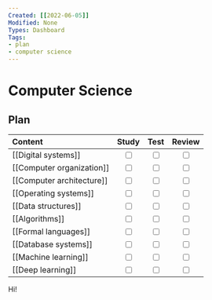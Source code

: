 ```yaml
---
Created: [[2022-06-05]]
Modified: None
Types: Dashboard
Tags: 
- plan
- computer science
---
```

# Computer Science
## Plan
| Content                   |           Study           |           Test            |          Review           |
|:------------------------- |:-------------------------:|:-------------------------:|:-------------------------:|
| [[Digital systems]]       | <input type="checkbox" /> | <input type="checkbox" /> | <input type="checkbox" /> |
| [[Computer organization]] | <input type="checkbox" /> | <input type="checkbox" /> | <input type="checkbox" /> |
| [[Computer architecture]] | <input type="checkbox" /> | <input type="checkbox" /> | <input type="checkbox" /> |
| [[Operating systems]]     | <input type="checkbox" /> | <input type="checkbox" /> | <input type="checkbox" /> |
| [[Data structures]]       | <input type="checkbox" /> | <input type="checkbox" /> | <input type="checkbox" /> |
| [[Algorithms]]            | <input type="checkbox" /> | <input type="checkbox" /> | <input type="checkbox" /> |
| [[Formal languages]]      | <input type="checkbox" /> | <input type="checkbox" /> | <input type="checkbox" /> |
| [[Database systems]]      | <input type="checkbox" /> | <input type="checkbox" /> | <input type="checkbox" /> |
| [[Machine learning]]      | <input type="checkbox" /> | <input type="checkbox" /> | <input type="checkbox" /> |
| [[Deep learning]]         | <input type="checkbox" /> | <input type="checkbox" /> | <input type="checkbox" /> |

Hi!